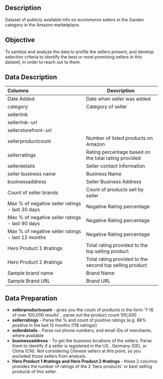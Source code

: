 ## Description
Dataset of publicly available info on ecommerce sellers in the Garden category in the Amazon marketplace.

## Objective
To sanitize and analyze the data to profile the sellers present, and develop selection criteria to identify the best or most promising sellers in this dataset, in order to reach out to them.

## Data Description
|Columns                                | Description
|:---------------------------------------------------|------------------------------------------------
|Date Added                                          | Date when seller was added
|category                                            | Category of seller
|sellerlink                                          |
|sellerlink-url                                      |
|sellerstorefront-url                                | 
|sellerproductcount                                  | Number of listed products on Amazon
|sellerratings                                       | Rating percentage based on the total rating provided
|sellerdetails                                       | Seller contact information
|seller business name                                | Business Name
|businessaddress                                     | Seller Business Address
|Count of seller brands                              | Count of products sell by seller
|Max % of negative seller ratings - last 30 days     | Negative Rating percentage
|Max % of negative seller ratings - last 90 days     | Negative Rating percentage
|Max % of negative seller ratings - last 12 months   | Negative Rating percentage
|Hero Product 1 #ratings                             | Total rating provided to the top selling product
|Hero Product 2 #ratings                             | Total rating provided to the second top selling product
|Sample brand name                                   | Brand Name
|Sample Brand URL                                    | Brand URL

## Data Preparation
 - **sellerproductcount** - gives you the count of products in the form '1-16 of over 100,000 results' , parse out the product count 100,000 .
 - **sellerratings** - Parse the % and count of positive ratings (e.g. 88% positive in the last 12 months (118 ratings))
 - **sellerdetails** - Parse out phone numbers, and email IDs of merchants, where available
 - **businessaddress** - To get the business locations of the sellers. Parse them to identify if a seller is registered in the US , Germany (DE), or China (CN). Not considering Chinese sellers at this point, so you excluded those sellers from analysis.
 - **Hero Product 1 #ratings and Hero Product 2 #ratings** - these 2 columns provides the number of ratings of the 2 'hero products' or best selling products of this seller.
